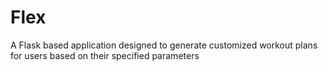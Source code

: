 # Flex
A Flask based application designed to generate customized workout plans for users based on their specified parameters
